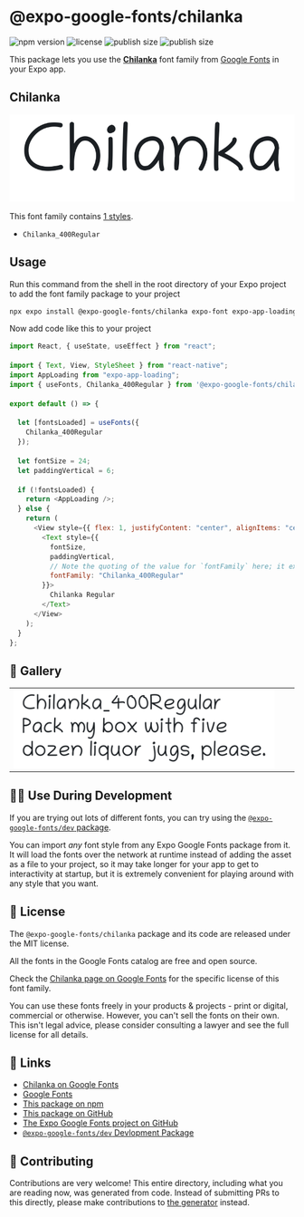 # @expo-google-fonts/chilanka

![npm version](https://flat.badgen.net/npm/v/@expo-google-fonts/chilanka)
![license](https://flat.badgen.net/github/license/expo/google-fonts)
![publish size](https://flat.badgen.net/packagephobia/install/@expo-google-fonts/chilanka)
![publish size](https://flat.badgen.net/packagephobia/publish/@expo-google-fonts/chilanka)

This package lets you use the [**Chilanka**](https://fonts.google.com/specimen/Chilanka) font family from [Google Fonts](https://fonts.google.com/) in your Expo app.

## Chilanka

![Chilanka](./font-family.png)

This font family contains [1 styles](#-gallery).

- `Chilanka_400Regular`

## Usage

Run this command from the shell in the root directory of your Expo project to add the font family package to your project

```sh
npx expo install @expo-google-fonts/chilanka expo-font expo-app-loading
```

Now add code like this to your project

```js
import React, { useState, useEffect } from "react";

import { Text, View, StyleSheet } from "react-native";
import AppLoading from "expo-app-loading";
import { useFonts, Chilanka_400Regular } from '@expo-google-fonts/chilanka';

export default () => {

  let [fontsLoaded] = useFonts({
    Chilanka_400Regular
  });

  let fontSize = 24;
  let paddingVertical = 6;

  if (!fontsLoaded) {
    return <AppLoading />;
  } else {
    return (
      <View style={{ flex: 1, justifyContent: "center", alignItems: "center" }}>
        <Text style={{
          fontSize,
          paddingVertical,
          // Note the quoting of the value for `fontFamily` here; it expects a string!
          fontFamily: "Chilanka_400Regular"
        }}>
          Chilanka Regular
        </Text>
      </View>
    );
  }
};
```

## 🔡 Gallery


||||
|-|-|-|
|![Chilanka_400Regular](./Chilanka_400Regular.ttf.png)||||


## 👩‍💻 Use During Development

If you are trying out lots of different fonts, you can try using the [`@expo-google-fonts/dev` package](https://github.com/expo/google-fonts/tree/master/font-packages/dev#readme).

You can import _any_ font style from any Expo Google Fonts package from it. It will load the fonts over the network at runtime instead of adding the asset as a file to your project, so it may take longer for your app to get to interactivity at startup, but it is extremely convenient for playing around with any style that you want.


## 📖 License

The `@expo-google-fonts/chilanka` package and its code are released under the MIT license.

All the fonts in the Google Fonts catalog are free and open source.

Check the [Chilanka page on Google Fonts](https://fonts.google.com/specimen/Chilanka) for the specific license of this font family.

You can use these fonts freely in your products & projects - print or digital, commercial or otherwise. However, you can't sell the fonts on their own. This isn't legal advice, please consider consulting a lawyer and see the full license for all details.

## 🔗 Links

- [Chilanka on Google Fonts](https://fonts.google.com/specimen/Chilanka)
- [Google Fonts](https://fonts.google.com/)
- [This package on npm](https://www.npmjs.com/package/@expo-google-fonts/chilanka)
- [This package on GitHub](https://github.com/expo/google-fonts/tree/master/font-packages/chilanka)
- [The Expo Google Fonts project on GitHub](https://github.com/expo/google-fonts)
- [`@expo-google-fonts/dev` Devlopment Package](https://github.com/expo/google-fonts/tree/master/font-packages/dev)

## 🤝 Contributing

Contributions are very welcome! This entire directory, including what you are reading now, was generated from code. Instead of submitting PRs to this directly, please make contributions to [the generator](https://github.com/expo/google-fonts/tree/master/packages/generator) instead.
